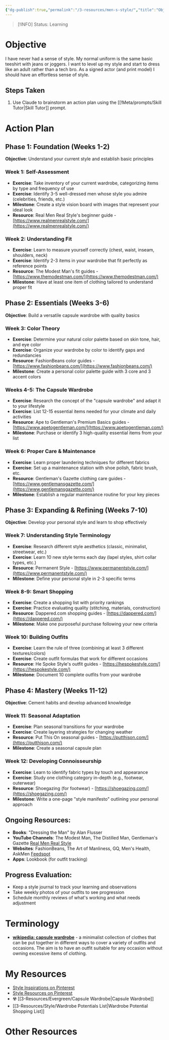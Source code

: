 ```yaml
---
{"dg-publish":true,"permalink":"/3-resources/men-s-style/","title":"Objective","tags":["clothing","style","men","🎯_Personal","🌱_Active","📚_Learning","🗒️_Note"],"updated":"2025-10-20T07:43:26.545-07:00"}
---
```


> [!INFO]
> Status: Learning
> 
# Objective

I have never had a sense of style. My normal uniform is the same basic teeshirt with jeans or joggers. I want to level up my style and start to dress like an adult rather than a tech bro. As a signed actor (and print model) I should have an effortless sense of style.

## Steps Taken
1. Use Claude to brainstorm an action plan using the [[!Meta/prompts/Skill Tutor\|Skill Tutor]] prompt.

# Action Plan
## Phase 1: Foundation (Weeks 1-2)

**Objective**: Understand your current style and establish basic principles

### Week 1: Self-Assessment

- **Exercise**: Take inventory of your current wardrobe, categorizing items by type and frequency of use
- **Exercise**: Identify 3-5 well-dressed men whose style you admire (celebrities, friends, etc.)
- **Milestone**: Create a style vision board with images that represent your ideal look
- **Resource**: Real Men Real Style's beginner guide - [https://www.realmenrealstyle.com/](https://www.realmenrealstyle.com/)

### Week 2: Understanding Fit

- **Exercise**: Learn to measure yourself correctly (chest, waist, inseam, shoulders, neck)
- **Exercise**: Identify 2-3 items in your wardrobe that fit perfectly as reference points
- **Resource**: The Modest Man's fit guides - [https://www.themodestman.com/](https://www.themodestman.com/)
- **Milestone**: Have at least one item of clothing tailored to understand proper fit

## Phase 2: Essentials (Weeks 3-6)

**Objective**: Build a versatile capsule wardrobe with quality basics

### Week 3: Color Theory

- **Exercise**: Determine your natural color palette based on skin tone, hair, and eye color
- **Exercise**: Organize your wardrobe by color to identify gaps and redundancies
- **Resource**: FashionBeans color guides - [https://www.fashionbeans.com/](https://www.fashionbeans.com/)
- **Milestone**: Create a personal color palette guide with 3 core and 3 accent colors

### Weeks 4-5: The Capsule Wardrobe

- **Exercise**: Research the concept of the "capsule wardrobe" and adapt it to your lifestyle
- **Exercise**: List 12-15 essential items needed for your climate and daily activities
- **Resource**: Ape to Gentleman's Premium Basics guides - [https://www.apetogentleman.com/](https://www.apetogentleman.com/)
- **Milestone**: Purchase or identify 3 high-quality essential items from your list

### Week 6: Proper Care & Maintenance

- **Exercise**: Learn proper laundering techniques for different fabrics
- **Exercise**: Set up a maintenance station with shoe polish, fabric brush, etc.
- **Resource**: Gentleman's Gazette clothing care guides - [https://www.gentlemansgazette.com/](https://www.gentlemansgazette.com/)
- **Milestone**: Establish a regular maintenance routine for your key pieces

## Phase 3: Expanding & Refining (Weeks 7-10)

**Objective**: Develop your personal style and learn to shop effectively

### Week 7: Understanding Style Terminology

- **Exercise**: Research different style aesthetics (classic, minimalist, streetwear, etc.)
- **Exercise**: Learn 10 new style terms each day (lapel styles, shirt collar types, etc.)
- **Resource**: Permanent Style - [https://www.permanentstyle.com/](https://www.permanentstyle.com/)
- **Milestone**: Define your personal style in 2-3 specific terms

### Week 8-9: Smart Shopping

- **Exercise**: Create a shopping list with priority rankings
- **Exercise**: Practice evaluating quality (stitching, materials, construction)
- **Resource**: Dappered.com shopping guides - [https://dappered.com/](https://dappered.com/)
- **Milestone**: Make one purposeful purchase following your new criteria

### Week 10: Building Outfits

- **Exercise**: Learn the rule of three (combining at least 3 different textures/colors)
- **Exercise**: Create outfit formulas that work for different occasions
- **Resource**: He Spoke Style's outfit guides - [https://hespokestyle.com/](https://hespokestyle.com/)
- **Milestone**: Document 10 complete outfits from your wardrobe

## Phase 4: Mastery (Weeks 11-12)

**Objective**: Cement habits and develop advanced knowledge

### Week 11: Seasonal Adaptation

- **Exercise**: Plan seasonal transitions for your wardrobe
- **Exercise**: Create layering strategies for changing weather
- **Resource**: Put This On seasonal guides - [https://putthison.com/](https://putthison.com/)
- **Milestone**: Create a seasonal capsule plan

### Week 12: Developing Connoisseurship

- **Exercise**: Learn to identify fabric types by touch and appearance
- **Exercise**: Study one clothing category in-depth (e.g., footwear, outerwear)
- **Resource**: Shoegazing (for footwear) - [https://shoegazing.com/](https://shoegazing.com/)
- **Milestone**: Write a one-page "style manifesto" outlining your personal approach

## Ongoing Resources:

- **Books**: "Dressing the Man" by Alan Flusser
- **YouTube Channels**: The Modest Man, The Distilled Man, Gentleman's Gazette [Real Men Real Style](https://www.realmenrealstyle.com/top-mens-style-blogs/)
- **Websites**: FashionBeans, The Art of Manliness, GQ, Men's Health, AskMen [Feedspot](https://bloggers.feedspot.com/men_blogs/)
- **Apps**: Lookbook (for outfit tracking)

## Progress Evaluation:

- Keep a style journal to track your learning and observations
- Take weekly photos of your outfits to see progression
- Schedule monthly reviews of what's working and what needs adjustment

# Terminology
- **[wikipedia: capsule wardrobe](https://en.wikipedia.org/wiki/Capsule_wardrobe)** - a minimalist collection of clothes that can be put together in different ways to cover a variety of outfits and occasions. The aim is to have an outfit suitable for any occasion without owning excessive items of clothing.

# My Resources
- [Style Inspirations on Pinterest](https://pin.it/5NNd3Iozy)
- [Style Resources on Pinterest](https://pin.it/291GCBcKL)
- ☢️  [[3-Resources/Evergreen/Capsule Wardrobe\|Capsule Wardrobe]]
- [[3-Resources/Style/Wardrobe Potentials List\|Wardrobe Potential Shopping List]]

# Other Resources